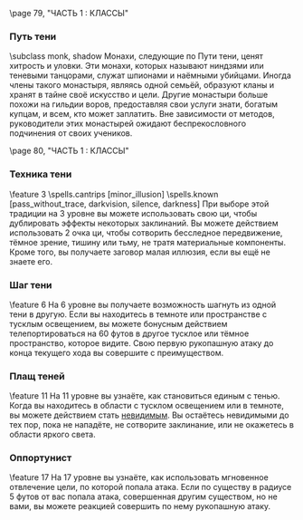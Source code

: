 \page 79, "ЧАСТЬ 1 : КЛАССЫ"
### Путь тени
\subclass monk, shadow
Монахи, следующие по Пути тени, ценят хитрость и уловки. Эти монахи, которых называют ниндзями или теневыми танцорами, служат шпионами и наёмными убийцами. Иногда члены такого монастыря, являясь одной семьёй, образуют кланы и хранят в тайне своё искусство и цели. Другие монастыри больше похожи на гильдии воров, предоставляя свои услуги знати, богатым купцам, и всем, кто может заплатить. Вне зависимости от методов, руководители этих монастырей ожидают беспрекословного подчинения от своих учеников.

\page 80, "ЧАСТЬ 1 : КЛАССЫ"
### Техника тени
\feature 3
\spells.cantrips [minor_illusion]
\spells.known [pass_without_trace, darkvision, silence, darkness]
При выборе этой традиции на 3 уровне вы можете использовать свою ци, чтобы дублировать эффекты некоторых заклинаний. Вы можете действием использовать 2 очка ци, чтобы сотворить бесследное передвижение, тёмное зрение, тишину или тьму, не тратя материальные компоненты. Кроме того, вы получаете заговор малая иллюзия, если вы ещё не знаете его.

### Шаг тени
\feature 6
На 6 уровне вы получаете возможность шагнуть из одной тени в другую. Если вы находитесь в темноте или пространстве с тусклым освещением, вы можете бонусным действием телепортироваться на 60 футов в другое тусклое или тёмное пространство, которое видите. Свою первую рукопашную атаку до конца текущего хода вы совершите с преимуществом.

### Плащ теней
\feature 11
На 11 уровне вы узнаёте, как становиться единым с тенью. Когда вы находитесь в области с тусклом освещением или в темноте, вы можете действием стать [невидимым](condition.invisible). Вы остаётесь невидимыми до тех пор, пока не нападёте, не сотворите заклинание, или не окажетесь в области яркого света.

### Оппортунист
\feature 17
На 17 уровне вы узнаёте, как использовать мгновенное отвлечение цели, по которой попала атака. Если по существу в радиусе 5 футов от вас попала атака, совершенная другим существом, но не вами, вы можете реакцией совершить по нему рукопашную атаку.
